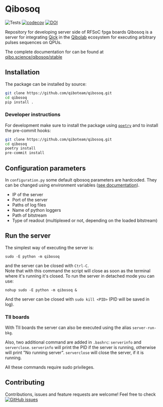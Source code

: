 # Qibosoq

![Tests](https://github.com/qiboteam/qibosoq/workflows/Tests/badge.svg)
[![codecov](https://codecov.io/gh/qiboteam/qibosoq/branch/main/graph/badge.svg?token=1EKZKVEVX0)](https://codecov.io/gh/qiboteam/qibosoq)
[![DOI](https://zenodo.org/badge/DOI/10.5281/zenodo.8083285.svg)](https://doi.org/10.5281/zenodo.8083285)

Repository for developing server side of RFSoC fpga boards
Qibosoq is a server for integrating [Qick](https://github.com/openquantumhardware/qick) in the [Qibolab](https://github.com/qiboteam/qibolab) ecosystem
for executing arbitrary pulses sequences on QPUs.

The complete documentation for can be found at [qibo.science/qibosoq/stable](https://qibo.science/qibosoq/stable/)

## Installation
The package can be installed by source:

```sh
git clone https://github.com/qiboteam/qibosoq.git
cd qibosoq
pip install .
```
### Developer instructions
For development make sure to install the package using [`poetry`](https://python-poetry.org/) and to install the pre-commit hooks:

```sh
git clone https://github.com/qiboteam/qibosoq.git
cd qibosoq
poetry install
pre-commit install
```

## Configuration parameters

In `configuration.py` some default qibosoq parameters are hardcoded. They can be changed using environment variables ([see documentation](https://qibo.science/qibosoq/stable/getting-started/usage.html)).

* IP of the server
* Port of the server
* Paths of log files
* Name of python loggers
* Path of bitstream
* Type of readout (multiplexed or not, depending on the loaded bitstream)

## Run the server

The simplest way of executing the server is:
```
sudo -E python -m qibosoq
```
and the server can be closed with `Ctrl-C`.\
Note that with this command the script will close as soon as the terminal where it's running it's closed.
To run the server in detached mode you can use:

```
nohup sudo -E python -m qibosoq &
```
And the server can be closed with `sudo kill <PID>` (PID will be saved in log).

### TII boards

With TII boards the server can also be executed using the alias `server-run-bkg`.

Also, two additional command are added in `.bashrc`: `serverinfo` and `serverclose`.
`serverinfo` will print the PID if the server is running, otherwise will print "No running server".
`serverclose` will close the server, if it is running.

All these commands require sudo privileges.

## Contributing

Contributions, issues and feature requests are welcome!
Feel free to check
<a href="https://github.com/qiboteam/qibosoq/issues"><img alt="GitHub issues" src="https://img.shields.io/github/issues-closed/qiboteam/qibosoq"/></a>
